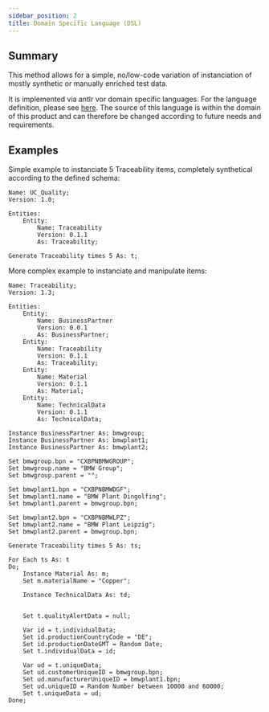 ```yaml
---
sidebar_position: 2
title: Domain Specific Language (DSL)
---
```

## Summary
This method allows for a simple, no/low-code variation of instanciation of mostly synthetic or manually enriched test data.

It is implemented via antlr vor domain specific languages. For the language definition, please see [here](https://github.com/catenax-ng/product-test-data-generator/blob/main/tdg/src/main/antlr4/com/catenax/tdm/scenario/TestDataScenario.g4).
The source of this language is within the domain of this product and can therefore be changed according to future needs and requirements.

## Examples
Simple example to instanciate 5 Traceability items, completely synthetical according to the defined schema:
```text
Name: UC_Quality;
Version: 1.0;

Entities:
    Entity:
        Name: Traceability
        Version: 0.1.1
        As: Traceability;
        
Generate Traceability times 5 As: t;
```

More complex example to instanciate and manipulate items:
```text
Name: Traceability;
Version: 1.3;

Entities:
    Entity:
        Name: BusinessPartner
        Version: 0.0.1
        As: BusinessPartner;
    Entity:
        Name: Traceability
        Version: 0.1.1
        As: Traceability;
    Entity:
        Name: Material
        Version: 0.1.1
        As: Material;
    Entity:
        Name: TechnicalData
        Version: 0.1.1
        As: TechnicalData;
        
Instance BusinessPartner As: bmwgroup;
Instance BusinessPartner As: bmwplant1;
Instance BusinessPartner As: bmwplant2;

Set bmwgroup.bpn = "CXBPNBMWGROUP";
Set bmwgroup.name = "BMW Group";
Set bmwgroup.parent = "";

Set bmwplant1.bpn = "CXBPNBMWDGF";
Set bmwplant1.name = "BMW Plant Dingolfing";
Set bmwplant1.parent = bmwgroup.bpn;

Set bmwplant2.bpn = "CXBPNBMWLPZ";
Set bmwplant2.name = "BMW Plant Leipzig";
Set bmwplant2.parent = bmwgroup.bpn;

Generate Traceability times 5 As: ts;

For Each ts As: t 
Do;
    Instance Material As: m;
    Set m.materialName = "Copper";
    
    Instance TechnicalData As: td;
    
    
    Set t.qualityAlertData = null;
    
    Var id = t.individualData;
    Set id.productionCountryCode = "DE";
    Set id.productionDateGMT = Random Date;
    Set t.individualData = id;

    Var ud = t.uniqueData;
    Set ud.customerUniqueID = bmwgroup.bpn;
    Set ud.manufacturerUniqueID = bmwplant1.bpn;
    Set ud.uniqueID = Random Number between 10000 and 60000;
    Set t.uniqueData = ud;
Done;
```


